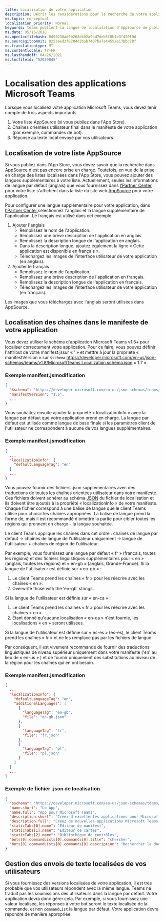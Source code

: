 ```yaml
---
title: Localisation de votre application
description: Décrit les considérations pour la recherche de votre application Microsoft Teams.
ms.topic: conceptual
localization_priority: Normal
keywords: teams publient la langue de localisation d'AppSource de publication office dans le Store
ms.date: 05/15/2018
ms.openlocfilehash: 8490230ad0b268d402a9ad7deb5f8b1e3f420f9d
ms.sourcegitcommit: 825abed2f8784d2bab7407ba7a4455ae17bbd28f
ms.translationtype: MT
ms.contentlocale: fr-FR
ms.lasthandoff: 04/26/2021
ms.locfileid: "52020848"
---
```

# <a name="localization-for-microsoft-teams-apps"></a>Localisation des applications Microsoft Teams

Lorsque vous localisez votre application Microsoft Teams, vous devez tenir compte de trois aspects importants.

1. Votre liste AppSource (si vous publiez dans l'App Store).
1. Chaînes orientées utilisateur final dans le manifeste de votre application (par exemple, commandes de bot).
1. Réponse au texte local envoyé par vos utilisateurs.

## <a name="localizing-your-appsource-listing"></a>Localisation de votre liste AppSource

Si vous publiez dans l'App Store, vous devez savoir que la recherche dans AppSource n'est pas encore prise en charge. Toutefois, en vue de la prise en charge des listes localisées dans l'App Store, vous pouvez ajouter des langues supplémentaires à votre liste. Actuellement, seules les informations de langue par défaut (anglais) que vous fournissez dans [l'Partner Center](/office/dev/store/submit-to-appsource-via-partner-center) pour votre liste s'affichent dans la liste du site web [AppSource](https://appsource.microsoft.com/marketplace/apps?product=office%3Bteams&page=1) pour votre application.

Pour configurer une langue supplémentaire pour votre application, dans [l'Partner Center,](/office/dev/store/submit-to-appsource-via-partner-center)sélectionnez l'anglais et la langue supplémentaire de l'application. Le français est utilisé dans cet exemple.

1. Ajouter l'anglais
    * Remplissez le nom de l'application.
    * Remplissez une brève description de l'application en anglais.
    * Remplissez la description longue de l'application en anglais.
    * Dans la description longue, ajoutez également la ligne « Cette application est disponible en français ».
    * Téléchargez les images de l'interface utilisateur de votre application (en anglais).
2. Ajouter le français
    * Remplissez le nom de l'application.
    * Remplissez une brève description de l'application en français.
    * Remplissez la description longue de l'application en français.
    * Téléchargez les images de l'interface utilisateur de votre application (en français).

Les images que vous téléchargez avec l'anglais seront utilisées dans AppSource.

## <a name="localizing-the-strings-in-your-app-manifest"></a>Localisation des chaînes dans le manifeste de votre application

Vous devez utiliser le schéma d'application Microsoft Teams v1.5+ pour localiser correctement votre application. Pour ce faire, vous pouvez définir l'attribut de votre manifest.jssur « ' » et mettre à jour la propriété « manifestVersion » sur `$schema` https://developer.microsoft.com/en-us/json-schemas/teams/v1.8/MicrosoftTeams.Localization.schema.json « 1.7 ».

### <a name="example-manifestjson-change"></a>Exemple manifest.jsmodification

```json
{
  "$schema": "https://developer.microsoft.com/en-us/json-schemas/teams/v1.8/MicrosoftTeams.Localization.schema.json",
  "manifestVersion": "1.5",
  ...
}
```

Vous souhaitez ensuite ajouter la propriété « localizationInfo » avec la langue par défaut que votre application prend en charge. La langue par défaut est utilisée comme langue de base finale si les paramètres client de l'utilisateur ne correspondent à aucune de vos langues supplémentaires.

### <a name="example-manifestjson-change"></a>Exemple manifest.jsmodification

```json
{
  ...
  "localizationInfo": {
    "defaultLanguageTag": "en"
  }
  ...
}
```

Vous pouvez fournir des fichiers .json supplémentaires avec des traductions de toutes les chaînes orientées utilisateur dans votre manifeste. Ces fichiers doivent adhérer au schéma [JSON](../../resources/schema/localization-schema.md) du fichier de localisation et ils doivent être ajoutés à la propriété « localizationInfo » de votre manifeste. Chaque fichier correspond à une balise de langue que le client Teams utilise pour choisir les chaînes appropriées. La balise de langue prend la forme de, mais il est recommandé d'omettre la partie pour cibler toutes les régions qui prennent en charge <language> - <region> la <region> langue souhaitée.

Le client Teams applique les chaînes dans cet ordre : chaînes de langue par défaut -> chaînes de langue de l'utilisateur uniquement -> langue de l'utilisateur + chaînes de région de l'utilisateur.

Par exemple, vous fournissez une langue par défaut « fr » (français, toutes les régions) et des fichiers linguistiques supplémentaires pour « en » (anglais, toutes les régions) et « en-gb » (anglais, Grande-France). Si la langue de l'utilisateur est définie sur « en-gb » :

1. Le client Teams prend les chaînes « fr » pour les réécrire avec les chaînes « en ».
2. Overwrite those with the 'en-gb' strings.

Si la langue de l'utilisateur est définie sur « en-ca » : 

1. Le client Teams prend les chaînes « fr » pour les réécrire avec les chaînes « en ».
2. Étant donné qu'aucune localisation « en-ca » n'est fournie, les localisations « en » seront utilisées.

Si la langue de l'utilisateur est définie sur « es-es » (es-es), le client Teams prend les chaînes « fr » et ne les remplace pas par les fichiers de langue.

Par conséquent, il est vivement recommandé de fournir des traductions linguistiques de niveau supérieur uniquement dans votre manifeste ('en' au lieu de « en-us » ) et de fournir uniquement des substitutions au niveau de la région pour les chaînes qui en ont besoin.

### <a name="example-manifestjson-change"></a>Exemple manifest.jsmodification

```json
{
  ...
  "localizationInfo": {
    "defaultLanguageTag": "en",
    "additionalLanguages": [
      {
        "languageTag": "en-gb",
        "file": "en-gb.json"
      },
      {
        "languageTag": "fr",
        "file": "fr.json"
      },
      {
        "languageTag": "pl",
        "file": "pl.json"
      }
    ]
  }
  ...
}
```

### <a name="example-localization-json-file"></a>Exemple de fichier .json de localisation

```json
{
  "$schema": "https://developer.microsoft.com/en-us/json-schemas/teams/v1.8/MicrosoftTeams.Localization.schema.json",
  "name.short": "Le App",
  "name.full": "App pour Microsoft Teams",
  "description.short": "Créez d'excellentes applications pour Microsoft Teams avec App.",
  "description.full": "Créez de nouvelles applications Microsoft Teams, concevez et prévisualisez des cartes bot, et explorez la documentation avec App.",
  "staticTabs[0].name": "Editeur de manifest",
  "staticTabs[1].name": "Editeur de cartes",
  "staticTabs[2].name": "Bibliothèque de contrôles",
  "bots[0].commandLists[0].commands[0].title": "chercher",
  "bots[0].commandLists[0].commands[0].description": "Rechercher la documentation Teams pertinente"
}
```

## <a name="handling-localized-text-submissions-from-your-users"></a>Gestion des envois de texte localisées de vos utilisateurs

Si vous fournissez des versions localisées de votre application, il est très probable que vos utilisateurs répondent avec la même langue. Teams ne traduit pas les soumissions des utilisateurs dans la langue par défaut. Votre application devra donc gérer cela. Par exemple, si vous fournissez une valeur localisée, les réponses à votre bot seront le texte localisée de la commande, et non `commandList` la langue par défaut. Votre application devra répondre de manière appropriée.
